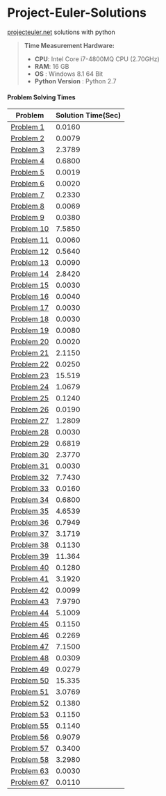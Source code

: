 # Project-Euler-Solutions

[projecteuler.net](http://projecteuler.net) solutions with python


> **Time Measurement Hardware:**
>- **CPU**: Intel Core i7-4800MQ CPU (2.70GHz)
>- **RAM**: 16 GB
>- **OS** : Windows 8.1  64 Bit
>- **Python Version** : Python 2.7

#### <i class="icon-clock"></i> Problem Solving Times
| Problem                                           | Solution Time(Sec)|
|---------------------------------------------------|-------------------|
| [Problem 1](https://projecteuler.net/problem=1)   |		0.0160		|
| [Problem 2](https://projecteuler.net/problem=2)   |		0.0079		|
| [Problem 3](https://projecteuler.net/problem=3)   |		2.3789		|
| [Problem 4](https://projecteuler.net/problem=4)   |		0.6800		|
| [Problem 5](https://projecteuler.net/problem=5)   |		0.0019		|
| [Problem 6](https://projecteuler.net/problem=6)   |		0.0020		|
| [Problem 7](https://projecteuler.net/problem=7)   |		0.2330		|
| [Problem 8](https://projecteuler.net/problem=8)   |		0.0069		|
| [Problem 9](https://projecteuler.net/problem=9)   |		0.0380		|
| [Problem 10](https://projecteuler.net/problem=10) |		7.5850		|
| [Problem 11](https://projecteuler.net/problem=11) |		0.0060		|
| [Problem 12](https://projecteuler.net/problem=12) |		0.5640		|
| [Problem 13](https://projecteuler.net/problem=13) |		0.0090		|
| [Problem 14](https://projecteuler.net/problem=14) |		2.8420		|
| [Problem 15](https://projecteuler.net/problem=15) |		0.0030		|
| [Problem 16](https://projecteuler.net/problem=16) |		0.0040		|
| [Problem 17](https://projecteuler.net/problem=17) |		0.0030		|
| [Problem 18](https://projecteuler.net/problem=18) |		0.0030		|
| [Problem 19](https://projecteuler.net/problem=19) |		0.0080		|
| [Problem 20](https://projecteuler.net/problem=20) |		0.0020		|
| [Problem 21](https://projecteuler.net/problem=21) |		2.1150		|
| [Problem 22](https://projecteuler.net/problem=22) |		0.0250		|
| [Problem 23](https://projecteuler.net/problem=23) |		15.519		|
| [Problem 24](https://projecteuler.net/problem=24) |		1.0679		|
| [Problem 25](https://projecteuler.net/problem=25) |		0.1240		|
| [Problem 26](https://projecteuler.net/problem=26) |		0.0190		|
| [Problem 27](https://projecteuler.net/problem=27) |		1.2809		|
| [Problem 28](https://projecteuler.net/problem=28) |		0.0030		|
| [Problem 29](https://projecteuler.net/problem=29) |		0.6819		|
| [Problem 30](https://projecteuler.net/problem=30) |		2.3770		|
| [Problem 31](https://projecteuler.net/problem=31) |		0.0030		|
| [Problem 32](https://projecteuler.net/problem=32) |		7.7430		|
| [Problem 33](https://projecteuler.net/problem=33) |		0.0160		|
| [Problem 34](https://projecteuler.net/problem=34) |		0.6800		|
| [Problem 35](https://projecteuler.net/problem=35) |		4.6539		|
| [Problem 36](https://projecteuler.net/problem=36) |		0.7949		|
| [Problem 37](https://projecteuler.net/problem=37) |		3.1719		|
| [Problem 38](https://projecteuler.net/problem=38) |		0.1130		|
| [Problem 39](https://projecteuler.net/problem=39) |		11.364		|
| [Problem 40](https://projecteuler.net/problem=40) |		0.1280		|
| [Problem 41](https://projecteuler.net/problem=41) |		3.1920		|
| [Problem 42](https://projecteuler.net/problem=42) |		0.0099		|
| [Problem 43](https://projecteuler.net/problem=43) |		7.9790		|
| [Problem 44](https://projecteuler.net/problem=44) |		5.1009		|
| [Problem 45](https://projecteuler.net/problem=45) |		0.1150		|
| [Problem 46](https://projecteuler.net/problem=46) |		0.2269		|
| [Problem 47](https://projecteuler.net/problem=47) |		7.1500		|
| [Problem 48](https://projecteuler.net/problem=48) |		0.0309		|
| [Problem 49](https://projecteuler.net/problem=49) |		0.0279		|
| [Problem 50](https://projecteuler.net/problem=50) |		15.335		|
| [Problem 51](https://projecteuler.net/problem=51) |		3.0769		|
| [Problem 52](https://projecteuler.net/problem=52) |		0.1380		|
| [Problem 53](https://projecteuler.net/problem=53) |		0.1150		|
| [Problem 55](https://projecteuler.net/problem=55) |		0.1140		|
| [Problem 56](https://projecteuler.net/problem=56) |		0.9079		|
| [Problem 57](https://projecteuler.net/problem=57) |		0.3400		|
| [Problem 58](https://projecteuler.net/problem=58) |		3.2980		|
| [Problem 63](https://projecteuler.net/problem=63) |		0.0030		|
| [Problem 67](https://projecteuler.net/problem=67) |		0.0110		|